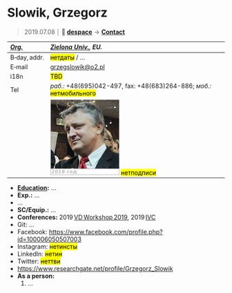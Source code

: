 # Slowik, Grzegorz
> 2019.07.08 ┊ **🚀 [despace](index.md)** → **[Contact](contact.md)**

|*[Org.](contact.md)*|*[Zielona Univ.](03_zielona_univ.md), EU.*|
|:--|:--|
|B‑day, addr.| <mark>нетдаты</mark> / … |
|E‑mail| <grzegslowik@o2.pl> |
|i18n| <mark>TBD</mark> |
|Tel|*раб.:* +48(695)042-497, fax: +48(683)264-886; *моб.:* <mark>нетмобильного</mark> |
|| [![](f/contact/s/slowik_001_photo_thumb.jpg)](f/contact/s/slowik_001_photo.jpg) <mark>нетподписи</mark> |

   - **[Education](edu.md):** …
   - **Exp.:** …
   - …
   - **SC/Equip.:** …
   - **Conferences:** 2019 [VD Workshop 2019](vdws2019.md), 2019 [IVC](ivc_2019.md)
   - Git: …
   - Facebook: <https://www.facebook.com/profile.php?id=100006050507003>
   - Instagram: <mark>нетинсты</mark>
   - LinkedIn: <mark>нетин</mark>
   - Twitter: <mark>неттви</mark>
   - <https://www.researchgate.net/profile/Grzegorz_Slowik>
   - **As a person:**
      1. …
